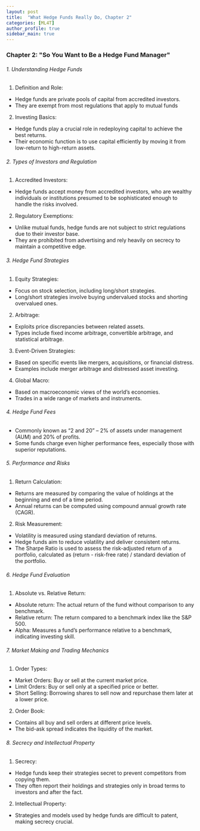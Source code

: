 ```yaml
---
layout: post
title:  "What Hedge Funds Really Do, Chapter 2"
categories: [ML4T]
author_profile: true
sidebar_main: true
---
```


### Chapter 2: "So You Want to Be a Hedge Fund Manager"
  
###### 1. Understanding Hedge Funds
  
1) Definition and Role:
- Hedge funds are private pools of capital from accredited investors.
- They are exempt from most regulations that apply to mutual funds
2) Investing Basics:
- Hedge funds play a crucial role in redeploying capital to achieve the best returns.
- Their economic function is to use capital efficiently by moving it from low-return to high-return assets.

  
###### 2. Types of Investors and Regulation

1) Accredited Investors:
- Hedge funds accept money from accredited investors, who are wealthy individuals or institutions presumed to be sophisticated enough to handle the risks involved.
2) Regulatory Exemptions:
- Unlike mutual funds, hedge funds are not subject to strict regulations due to their investor base.
- They are prohibited from advertising and rely heavily on secrecy to maintain a competitive edge.


###### 3. Hedge Fund Strategies

1) Equity Strategies:
- Focus on stock selection, including long/short strategies.
- Long/short strategies involve buying undervalued stocks and shorting overvalued ones.
2) Arbitrage:
- Exploits price discrepancies between related assets.
- Types include fixed income arbitrage, convertible arbitrage, and statistical arbitrage.
3) Event-Driven Strategies:
- Based on specific events like mergers, acquisitions, or financial distress.
- Examples include merger arbitrage and distressed asset investing.
4) Global Macro:
- Based on macroeconomic views of the world’s economies.
- Trades in a wide range of markets and instruments.


###### 4. Hedge Fund Fees

- Commonly known as “2 and 20” – 2% of assets under management (AUM) and 20% of profits.
- Some funds charge even higher performance fees, especially those with superior reputations.


###### 5. Performance and Risks

1) Return Calculation:
- Returns are measured by comparing the value of holdings at the beginning and end of a time period.
- Annual returns can be computed using compound annual growth rate (CAGR).
  
2) Risk Measurement:
- Volatility is measured using standard deviation of returns.
- Hedge funds aim to reduce volatility and deliver consistent returns.
- The Sharpe Ratio is used to assess the risk-adjusted return of a portfolio, calculated as (return - risk-free rate) / standard deviation of the portfolio.


###### 6. Hedge Fund Evaluation

1) Absolute vs. Relative Return:
- Absolute return: The actual return of the fund without comparison to any benchmark.
- Relative return: The return compared to a benchmark index like the S&P 500.
- Alpha: Measures a fund’s performance relative to a benchmark, indicating investing skill.


###### 7. Market Making and Trading Mechanics

1) Order Types:
- Market Orders: Buy or sell at the current market price.
- Limit Orders: Buy or sell only at a specified price or better.
- Short Selling: Borrowing shares to sell now and repurchase them later at a lower price.
2) Order Book:
- Contains all buy and sell orders at different price levels.
- The bid-ask spread indicates the liquidity of the market.

  
###### 8. Secrecy and Intellectual Property

1) Secrecy:
- Hedge funds keep their strategies secret to prevent competitors from copying them.
- They often report their holdings and strategies only in broad terms to investors and after the fact.
2) Intellectual Property:
- Strategies and models used by hedge funds are difficult to patent, making secrecy crucial.

